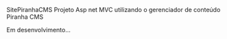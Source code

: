 SitePiranhaCMS
Projeto Asp net MVC utilizando o gerenciador de conteúdo Piranha CMS

Em desenvolvimento...
